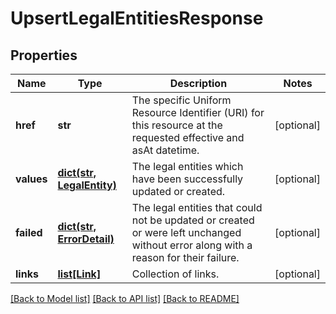 # UpsertLegalEntitiesResponse


## Properties
Name | Type | Description | Notes
------------ | ------------- | ------------- | -------------
**href** | **str** | The specific Uniform Resource Identifier (URI) for this resource at the requested effective and asAt datetime. | [optional] 
**values** | [**dict(str, LegalEntity)**](LegalEntity.md) | The legal entities which have been successfully updated or created. | [optional] 
**failed** | [**dict(str, ErrorDetail)**](ErrorDetail.md) | The legal entities that could not be updated or created or were left unchanged without error along with a reason for their failure. | [optional] 
**links** | [**list[Link]**](Link.md) | Collection of links. | [optional] 

[[Back to Model list]](../README.md#documentation-for-models) [[Back to API list]](../README.md#documentation-for-api-endpoints) [[Back to README]](../README.md)


